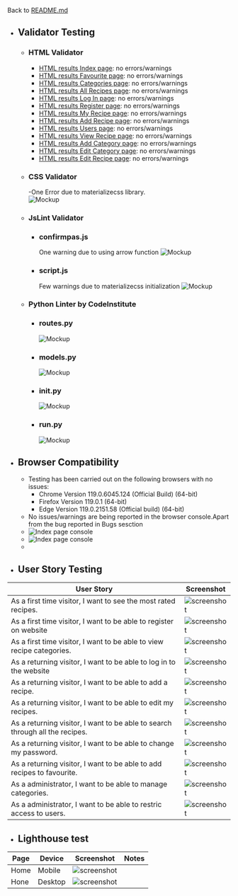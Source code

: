 Back to [README.md](/README.md)

- ## Validator Testing
  - ### HTML Validator
    - [HTML results Index page](https://validator.w3.org/nu/?doc=https%3A%2F%2Ftimetocook-7eed92e3f20e.herokuapp.com%2Findex): no errors/warnings
    - [HTML results Favourite page](https://validator.w3.org/nu/?doc=https%3A%2F%2Ftimetocook-7eed92e3f20e.herokuapp.com%2Ffavourites): no errors/warnings
    - [HTML results Categories page](https://validator.w3.org/nu/?doc=https%3A%2F%2Ftimetocook-7eed92e3f20e.herokuapp.com%2Fcategories): no errors/warnings
    - [HTML results All Recipes page](https://validator.w3.org/nu/?doc=https%3A%2F%2Ftimetocook-7eed92e3f20e.herokuapp.com%2Fallrecipes): no errors/warnings
    - [HTML results Log In page](https://validator.w3.org/nu/?doc=https%3A%2F%2Ftimetocook-7eed92e3f20e.herokuapp.com%2Flogin): no errors/warnings
    - [HTML results Register page](https://validator.w3.org/nu/?doc=https%3A%2F%2Ftimetocook-7eed92e3f20e.herokuapp.com%2Fregister): no errors/warnings
    - [HTML results My Recipe page](https://validator.w3.org/nu/?doc=https%3A%2F%2Ftimetocook-7eed92e3f20e.herokuapp.com%2Fmyrecipes): no errors/warnings
    - [HTML results Add Recipe page](https://validator.w3.org/nu/?doc=https%3A%2F%2Ftimetocook-7eed92e3f20e.herokuapp.com%2Fadd_recipe): no errors/warnings
    - [HTML results Users page](https://validator.w3.org/nu/?doc=https%3A%2F%2Ftimetocook-7eed92e3f20e.herokuapp.com%2Fusers): no errors/warnings
    - [HTML results View Recipe page](https://validator.w3.org/nu/?doc=https%3A%2F%2Ftimetocook-7eed92e3f20e.herokuapp.com%2Fview_recipe%2F18): no errors/warnings
    - [HTML results Add Category page](https://validator.w3.org/nu/?doc=https%3A%2F%2Ftimetocook-7eed92e3f20e.herokuapp.com%2Fadd_categories): no errors/warnings
    - [HTML results Edit Category page](https://validator.w3.org/nu/?doc=https%3A%2F%2Ftimetocook-7eed92e3f20e.herokuapp.com%2Fedit_category%2F11): no errors/warnings
    - [HTML results Edit Recipe page](https://validator.w3.org/nu/?doc=https%3A%2F%2Ftimetocook-7eed92e3f20e.herokuapp.com%2Fedit_recipe%2F11): no errors/warnings
  - ### CSS Validator
    -One Error due to materializecss library.   
    ![Mockup](documentation/testing/cssvalidator.png)
  - ### JsLint Validator
    - ### confirmpas.js 
       One warning due to using arrow function
      ![Mockup](documentation/testing/JsLintconfirmPass.png)
    -  ### script.js
       Few warnings due to  materializecss initialization
       ![Mockup](documentation/testing/JsLintscript.png)
  - ### Python Linter by CodeInstitute
    - ### routes.py 
       ![Mockup](documentation/testing/pythonroutes.png)
    - ### models.py 
       ![Mockup](documentation/testing/pythonmodels.png)
    - ### __init__.py 
       ![Mockup](documentation/testing/pythoninit.png)
    - ### run.py 
       ![Mockup](documentation/testing/pythonrun.png)

- ## Browser Compatibility
  - Testing has been carried out on the following browsers with no issues:
    - Chrome Version 119.0.6045.124 (Official Build) (64-bit)
    - Firefox Version 119.0.1 (64-bit)
    - Edge Version 119.0.2151.58 (Official build) (64-bit)
   - No issues/warnings are being reported in the browser console.Apart from the bug reported in Bugs sesction
   - ![Index page console](documentation/testing/browsertestDesktop.png)
   - ![Index page console](documentation/testing/browsertestMobile.png)
   - 
- ## User Story Testing
 | User Story                                                                   | Screenshot                                                |
 | ---------------------------------------------------------------------------- | --------------------------------------------------------- |
 | As a first time visitor, I want to see the most rated recipes.               | ![screenshot](documentation/features/indexrecipes.png)    |
 | As a first time visitor, I want to be able to register on website            | ![screenshot](documentation/features/registration.png)    |
 | As a first time visitor, I want to be able to view recipe categories.        | ![screenshot](documentation/features/categories.png)      |
 | As a returning visitor, I want to be able to log in to the website           | ![screenshot](documentation/features/login.png)           |
 | As a returning visitor, I want to be able to add a recipe.                   | ![screenshot](documentation/features/addrecipes.png)      |
 | As a returning visitor, I want to be able to edit my recipes.                | ![screenshot](documentation/features/editRecipe.png)      |
 | As a returning visitor, I want to be able to search through all the recipes. | ![screenshot](documentation/features/allrecipes.png)      |
 | As a returning visitor, I want to be able to change my password.             | ![screenshot](documentation/features/passwordreset.png)   |
 | As a returning visitor, I want to be able to add recipes to favourite.       | ![screenshot](documentation/features/favourites.png)      |
 | As a administrator, I want to be able to manage categories.                  | ![screenshot](documentation/features/categorieslogin.png) |
 | As a administrator, I want to be able to restric access to users.            | ![screenshot](documentation/features/adminuser.png)       |


 - ## Lighthouse test
| Page | Device  | Screenshot                                                    | Notes |
| ---- | ------- | ------------------------------------------------------------- | ----- |
| Home | Mobile  | ![screenshot](documentation/tests/LighthouseIndexMobile.png)  |       |
| Hone | Desktop | ![screenshot](documentation/tests/LighthouseIndexDesktop.png) |       |

